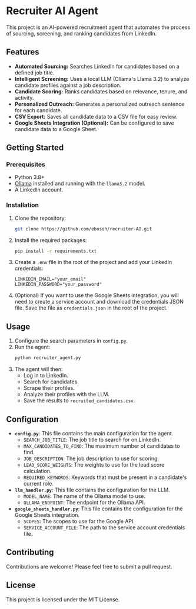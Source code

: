 # Recruiter AI Agent

This project is an AI-powered recruitment agent that automates the process of sourcing, screening, and ranking candidates from LinkedIn.

## Features

- **Automated Sourcing:** Searches LinkedIn for candidates based on a defined job title.
- **Intelligent Screening:** Uses a local LLM (Ollama's Llama 3.2) to analyze candidate profiles against a job description.
- **Candidate Scoring:** Ranks candidates based on relevance, tenure, and activity.
- **Personalized Outreach:** Generates a personalized outreach sentence for each candidate.
- **CSV Export:** Saves all candidate data to a CSV file for easy review.
- **Google Sheets Integration (Optional):** Can be configured to save candidate data to a Google Sheet.

## Getting Started

### Prerequisites

- Python 3.8+
- [Ollama](https://ollama.ai/) installed and running with the `llama3.2` model.
- A LinkedIn account.

### Installation

1.  Clone the repository:
    ```bash
    git clone https://github.com/ebosoh/recruiter-AI.git
    ```
2.  Install the required packages:
    ```bash
    pip install -r requirements.txt
    ```
3.  Create a `.env` file in the root of the project and add your LinkedIn credentials:
    ```
    LINKEDIN_EMAIL="your_email"
    LINKEDIN_PASSWORD="your_password"
    ```
4.  (Optional) If you want to use the Google Sheets integration, you will need to create a service account and download the credentials JSON file. Save the file as `credentials.json` in the root of the project.

## Usage

1.  Configure the search parameters in `config.py`.
2.  Run the agent:
    ```bash
    python recruiter_agent.py
    ```
3.  The agent will then:
    - Log in to LinkedIn.
    - Search for candidates.
    - Scrape their profiles.
    - Analyze their profiles with the LLM.
    - Save the results to `recruited_candidates.csv`.

## Configuration

- **`config.py`**: This file contains the main configuration for the agent.
  - `SEARCH_JOB_TITLE`: The job title to search for on LinkedIn.
  - `MAX_CANDIDATES_TO_FIND`: The maximum number of candidates to find.
  - `JOB_DESCRIPTION`: The job description to use for scoring.
  - `LEAD_SCORE_WEIGHTS`: The weights to use for the lead score calculation.
  - `REQUIRED_KEYWORDS`: Keywords that must be present in a candidate's current role.
- **`llm_handler.py`**: This file contains the configuration for the LLM.
  - `MODEL_NAME`: The name of the Ollama model to use.
  - `OLLAMA_ENDPOINT`: The endpoint for the Ollama API.
- **`google_sheets_handler.py`**: This file contains the configuration for the Google Sheets integration.
  - `SCOPES`: The scopes to use for the Google API.
  - `SERVICE_ACCOUNT_FILE`: The path to the service account credentials file.

## Contributing

Contributions are welcome! Please feel free to submit a pull request.

## License

This project is licensed under the MIT License.
